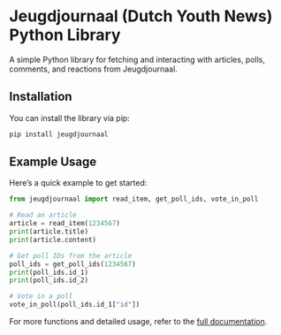 # Jeugdjournaal (Dutch Youth News) Python Library

A simple Python library for fetching and interacting with articles, polls, comments, and reactions from Jeugdjournaal.

## Installation

You can install the library via pip:

```bash
pip install jeugdjournaal
```

## Example Usage

Here’s a quick example to get started:

```python
from jeugdjournaal import read_item, get_poll_ids, vote_in_poll

# Read an article
article = read_item(1234567)
print(article.title)
print(article.content)

# Get poll IDs from the article
poll_ids = get_poll_ids(1234567)
print(poll_ids.id_1)
print(poll_ids.id_2)

# Vote in a poll
vote_in_poll(poll_ids.id_1["id"])
```

For more functions and detailed usage, refer to the [full documentation](https://github.com/hcr5/jeugdjournaal-python/blob/main/docs.md).

